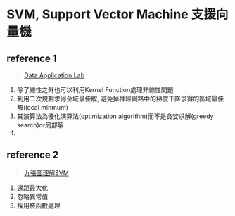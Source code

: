 # SVM, Support Vector Machine 支援向量機

## reference 1

>[Data Application Lab](https://www.youtube.com/watch?v=2wpbr-DM_JI)
>
1. 除了線性之外也可以利用Kernel Function處理非線性問題
2. 利用二次規劃求得全域最佳解, 避免掉神經網路中的梯度下降求得的區域最佳解(local minmum)
3. 其演算法為優化演算法(optimization algorithm)而不是貪婪求解(greedy search)or局部解
4.  


## reference 2
>[九張圖理解SVM](https://zhuanlan.zhihu.com/p/33947539)
1. 邊距最大化
2. 忽略異常值
3. 採用核函數處理

